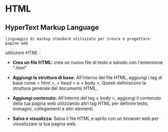 # HTML

## HyperText Markup Language

`linguaggio di markup standard utilizzato per creare e progettare pagine web`

_utilizzare HTML_ :

- **Crea un file HTML:**
  crea un nuovo file di testo e salvalo con l'estensione ".html"

- **Aggiungi la struttura di base:**
  All'interno del file HTML, aggiungi i tag di base come < html >, < head > e < body >. Questi definiscono la struttura generale del documento HTML.
- **Aggiungi contenuto:**
  All'interno del tag < body >, aggiungi il contenuto della tua pagina web utilizzando altri tag HTML per definire testo, immagini, collegamenti e altri elementi.

- **Salva e visualizza:**
  Salva il file HTML e aprilo con un browser web per visualizzare la tua pagina web.
